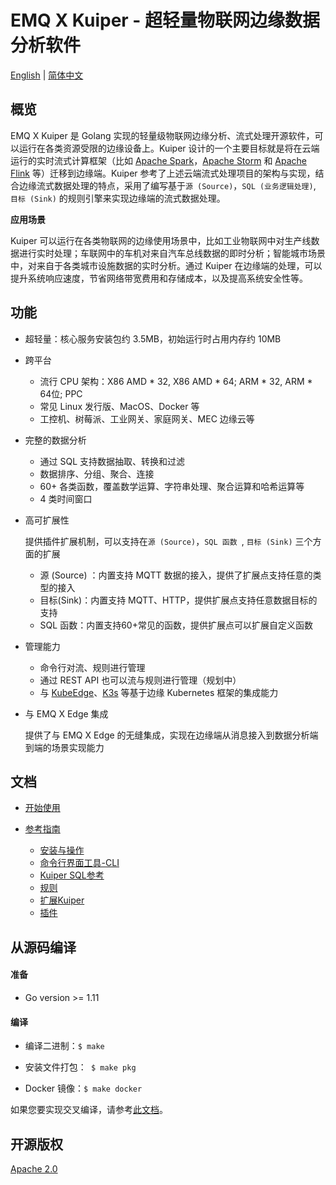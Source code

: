 # EMQ X Kuiper - 超轻量物联网边缘数据分析软件

[English](README.MD) | [简体中文](README-CN.md)

## 概览

EMQ X Kuiper 是 Golang 实现的轻量级物联网边缘分析、流式处理开源软件，可以运行在各类资源受限的边缘设备上。Kuiper 设计的一个主要目标就是将在云端运行的实时流式计算框架（比如 [Apache Spark](https://spark.apache.org)，[Apache Storm](https://storm.apache.org) 和 [Apache Flink](https://flink.apache.org) 等）迁移到边缘端。Kuiper 参考了上述云端流式处理项目的架构与实现，结合边缘流式数据处理的特点，采用了编写基于``源 (Source)``，``SQL (业务逻辑处理)``, ``目标 (Sink)`` 的规则引擎来实现边缘端的流式数据处理。

<!--TODO：一个介绍的架构图-->

**应用场景**

Kuiper 可以运行在各类物联网的边缘使用场景中，比如工业物联网中对生产线数据进行实时处理；车联网中的车机对来自汽车总线数据的即时分析；智能城市场景中，对来自于各类城市设施数据的实时分析。通过 Kuiper 在边缘端的处理，可以提升系统响应速度，节省网络带宽费用和存储成本，以及提高系统安全性等。

## 功能

- 超轻量：核心服务安装包约 3.5MB，初始运行时占用内存约 10MB

- 跨平台

  - 流行 CPU 架构：X86 AMD * 32, X86 AMD * 64; ARM * 32, ARM * 64位; PPC
  - 常见 Linux 发行版、MacOS、Docker 等
  - 工控机、树莓派、工业网关、家庭网关、MEC 边缘云等

- 完整的数据分析

  - 通过 SQL 支持数据抽取、转换和过滤
  - 数据排序、分组、聚合、连接
  - 60+ 各类函数，覆盖数学运算、字符串处理、聚合运算和哈希运算等
  - 4 类时间窗口

- 高可扩展性

  提供插件扩展机制，可以支持在``源 (Source)``，``SQL 函数 ``, ``目标 (Sink)`` 三个方面的扩展

  - 源 (Source) ：内置支持 MQTT 数据的接入，提供了扩展点支持任意的类型的接入
  - 目标(Sink)：内置支持 MQTT、HTTP，提供扩展点支持任意数据目标的支持
  - SQL 函数：内置支持60+常见的函数，提供扩展点可以扩展自定义函数

- 管理能力

  - 命令行对流、规则进行管理
  - 通过 REST API 也可以流与规则进行管理（规划中）
  - 与 [KubeEdge](https://github.com/kubeedge/kubeedge)、[K3s](https://github.com/rancher/k3s) 等基于边缘 Kubernetes 框架的集成能力

- 与 EMQ X Edge 集成

  提供了与 EMQ X Edge 的无缝集成，实现在边缘端从消息接入到数据分析端到端的场景实现能力

<!--性能测试结果-->

## 文档

- [开始使用](docs/zh_CN/getting_started.md) 

- [参考指南](docs/zh_CN/reference.md)
  - [安装与操作](docs/zh_CN/operation/overview.md)
  - [命令行界面工具-CLI](docs/zh_CN/cli/overview.md)
  - [Kuiper SQL参考](docs/zh_CN/sqls/overview.md)
  - [规则](docs/zh_CN/rules/overview.md)
  - [扩展Kuiper](docs/zh_CN/extension/overview.md)
  - [插件](docs/zh_CN/plugins/overview.md)

## 从源码编译

#### 准备

+ Go version >= 1.11

#### 编译

+ 编译二进制：``$ make``

+ 安装文件打包：`` $ make pkg``

+ Docker 镜像：``$ make docker``


如果您要实现交叉编译，请参考[此文档](docs/zh_CN/cross-compile.md)。

## 开源版权

[Apache 2.0](LICENSE)

